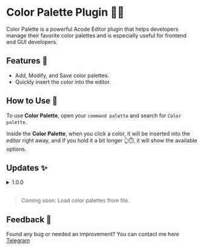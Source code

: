 # Color Palette Plugin 🌈🎨

Color Palette is a powerful Acode Editor plugin that helps developers manage their favorite color palettes and is especially useful for frontend and GUI developers.

## Features 🚀

* Add, Modify, and Save color palettes.
* Quickly insert the color into the editor.

## How to Use 📝

<p>To use <strong>Color Palette</strong>, open your <code>command palette</code> and search for <code>Color palette</code>.</p>
<p>Inside the <strong>Color Palette</strong>, when you click a color, it will be inserted into the editor right away, and if you hold it a bit longer 👆⏱️, it will show the available options.</p>

## Updates ✨

<details>
  <summary>1.0.0</summary>
  <ul>
    <li>First Release</li>
  </ul>
</details>
<br />

> Coming soon: Load color palettes from file.

## Feedback 💬

Found any bug or needed an improvement? You can contact me here [Telegram](https://t.me/+639937233976)
